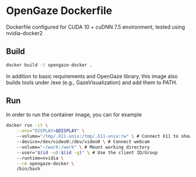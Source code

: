 # OpenGaze Dockerfile

Dockerfile configured for CUDA 10 + cuDNN 7.5 environment, tested using nvidia-docker2

## Build

```bash
docker build -t opengaze-docker .
```

In addition to basic requirements and OpenGaze library, this image also builds tools under /exe (e.g., GazeVisualization) and add them to PATH.

## Run

In order to run the container image, you can for example

```bash
docker run -it \
    --env="DISPLAY=$DISPLAY" \ 
    --volume="/tmp/.X11-unix:/tmp/.X11-unix:rw" \ # Connect X11 to show GUI
    --device=/dev/video0:/dev/video0 \ # Connect webcam
    --volume="~/work:/work" \ # Mount working directory
    --user="$(id -u):$(id -g)" \ # Use the client ID/Group
    --runtime=nvidia \
    --rm opengaze-docker \
    /bin/bash
```
